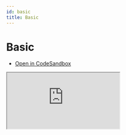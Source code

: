 ```yaml
---
id: basic
title: Basic
---
```


# Basic

- [Open in CodeSandbox](https://codesandbox.io/s/price-chart-tq3isf)

<iframe src="https://codesandbox.io/s/price-chart-tq3isf?fontsize=14&hidenavigation=1&theme=dark"
     style={{width:"100%", height:"500px", border:0, borderRadius: "4px", overflow:"hidden"}}
     title="Basic"
     allow="accelerometer; ambient-light-sensor; camera; encrypted-media; geolocation; gyroscope; hid; microphone; midi; payment; usb; vr; xr-spatial-tracking"
     sandbox="allow-forms allow-modals allow-popups allow-presentation allow-same-origin allow-scripts"
   ></iframe>

